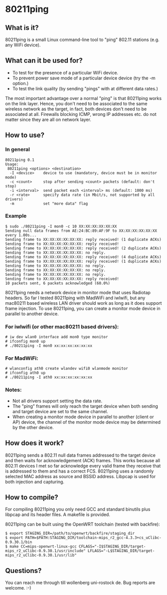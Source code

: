 80211ping
=========

What is it?
-----------

80211ping is a small Linux command-line tool to "ping" 802.11 stations (e.g. any WiFi device).


What can it be used for?
------------------------

* To test for the presence of a particular WiFi device.
* To prevent power save mode of a particular device device (try the -m option.)
* To test the link quality (by sending "pings" with at different data rates.)

The most important advantage over a normal "ping" is that 80211ping works on the link layer. Hence, you don't need to be associated to the same wireless network as the target, in fact, both devices don't need to be associated at all. Firewalls blocking ICMP, wrong IP addresses etc. do not matter since they are all on network layer.


How to use?
-----------

### In general
    80211ping 0.1
    Usage:
     80211ping <options> <destination>
      -I <device>    device to use (mandatory, device must be in monitor mode)
      -c <count>     stop after sending <count> packets (default: don't stop)
      -i <interval>  send packet each <interval> ms (default: 1000 ms)
      -r <rate>      specify data rate (in Mbit/s, not supported by all drivers)
      -m             set "more data" flag

### Example
    $ sudo ./80211ping -I mon0 -c 10 XX:XX:XX:XX:XX:XX
    Sending null data frames from AE:24:BC:89:AF:9F to XX:XX:XX:XX:XX:XX every 1.00s...
    Sending frame to XX:XX:XX:XX:XX:XX: reply received! (1 duplicate ACKs)
    Sending frame to XX:XX:XX:XX:XX:XX: reply received!
    Sending frame to XX:XX:XX:XX:XX:XX: reply received! (2 duplicate ACKs)
    Sending frame to XX:XX:XX:XX:XX:XX: no reply.
    Sending frame to XX:XX:XX:XX:XX:XX: reply received! (4 duplicate ACKs)
    Sending frame to XX:XX:XX:XX:XX:XX: reply received! (1 duplicate ACKs)
    Sending frame to XX:XX:XX:XX:XX:XX: no reply.
    Sending frame to XX:XX:XX:XX:XX:XX: no reply.
    Sending frame to XX:XX:XX:XX:XX:XX: no reply.
    Sending frame to XX:XX:XX:XX:XX:XX: reply received!
    10 packets sent, 6 packets acknowledged (60.0%)

80211ping needs a network device in monitor mode that uses Radiotap headers. So far I tested 80211ping with MadWiFi and iwlwifi, but any mac80211 based wireless LAN driver should work as long as it does support frame injection. To use 80211ping, you can create a monitor mode device in parallel to another device.

### For iwlwifi (or other mac80211 based drivers):
    # iw dev wlan0 interface add mon0 type monitor
    # ifconfig mon0 up
    # ./80211ping -I mon0 xx:xx:xx:xx:xx:xx

### For MadWiFi:
    # wlanconfig ath0 create wlandev wifi0 wlanmode monitor
    # ifconfig ath0 up
    # ./80211ping -I ath0 xx:xx:xx:xx:xx:xx

### Notes:
* Not all drivers support setting the data rate.
* The "ping" frames will only reach the target device when both sending and target device are set to the same channel.
* When creating a monitor mode device in parallel to another (client or AP) device, the channel of the monitor mode device may be determined by the other device.


How does it work?
-----------------

80211ping sends a 802.11 null data frames addressed to the target device and then waits for acknowledgement (ACK) frames. This works because all 802.11 devices I met so far acknowledge every valid frame they receive that is addressed to them and has a correct FCS. 80211ping uses a randomly selected MAC address as source and BSSID address. Libpcap is used for both injection and capturing.


How to compile?
---------------

For compiling 80211ping you only need GCC and standard binutils plus libpcap and its header files. A makefile is provided.

80211ping can be built using the OpenWRT toolchain (tested with backfire):

    $ export STAGING_DIR=/path/to/openwrt/backfire/staging_dir
    $ export PATH=$PATH:STAGING_DIR/toolchain-mips_r2_gcc-4.3.3+cs_uClibc-0.9.30.1/bin
    $ make CC=mips-openwrt-linux-gcc CFLAGS="-I$STAGING_DIR/target-mips_r2_uClibc-0.9.30.1/usr/include" LFLAGS="-L$STAGING_DIR/target-mips_r2_uClibc-0.9.30.1/usr/lib"


Questions?
----------

You can reach me through till <dot> wollenberg <at> uni-rostock <dot> de. Bug reports are welcome. :-)

